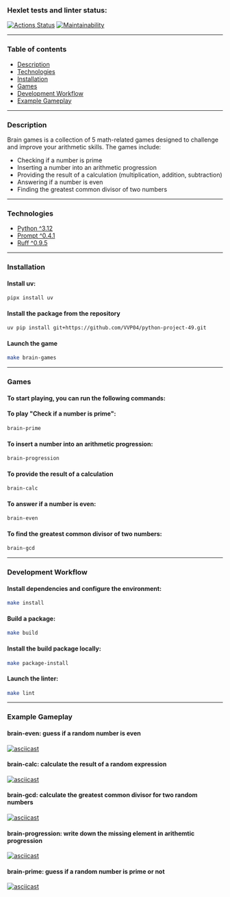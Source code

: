 ### Hexlet tests and linter status:
[![Actions Status](https://github.com/VVP04/python-project-49/actions/workflows/hexlet-check.yml/badge.svg)](https://github.com/VVP04/python-project-49/actions)
[![Maintainability](https://api.codeclimate.com/v1/badges/b6cc4d2a77925785cdbb/maintainability)](https://codeclimate.com/github/VVP04/python-project-49/maintainability)

---

### Table of contents

- [Description](#description)
- [Technologies](#technologies)
- [Installation](#installation)
- [Games](#games)
- [Development Workflow](#development-workflow)
- [Example Gameplay](#example-gameplay)

---

### Description

Brain games is a collection of 5 math-related games designed to challenge and improve your arithmetic skills. The games include:

- Checking if a number is prime
- Inserting a number into an arithmetic progression
- Providing the result of a calculation (multiplication, addition, subtraction)
- Answering if a number is even
- Finding the greatest common divisor of two numbers

---

### Technologies

- [Python ^3.12](https://www.python.org/)
- [Prompt ^0.4.1](https://pypi.org/project/prompt/)
- [Ruff ^0.9.5](https://astral.sh/ruff)

---

### Installation

#### Install uv:
```bash
pipx install uv
```
#### Install the package from the repository
```bash
uv pip install git+https://github.com/VVP04/python-project-49.git
```
#### Launch the game
```bash
make brain-games
```

---

### Games
#### To start playing, you can run the following commands:

#### To play "Check if a number is prime":
```bash
brain-prime
```
#### To insert a number into an arithmetic progression:
```bash
brain-progression
```
#### To provide the result of a calculation
```bash
brain-calc
```
#### To answer if a number is even:
```bash
brain-even
```
#### To find the greatest common divisor of two numbers:
```bash
brain-gcd
```

---

### Development Workflow
#### Install dependencies and configure the environment:
```bash
make install
```
#### Build a package:
```bash
make build
```
#### Install the build package locally:
```bash
make package-install
```
#### Launch the linter:
```bash
make lint
```

---

### Example Gameplay
#### brain-even: guess if a random number is even
[![asciicast](https://asciinema.org/a/Lfjs0PN6Z6jxX7pbRCHY9qp79.svg)](https://asciinema.org/a/Lfjs0PN6Z6jxX7pbRCHY9qp79)
#### brain-calc: calculate the result of a random expression 
[![asciicast](https://asciinema.org/a/njE9CR5FKAc6Mno7NrootjwGi.svg)](https://asciinema.org/a/njE9CR5FKAc6Mno7NrootjwGi)
#### brain-gcd: calculate the greatest common divisor for two random numbers
[![asciicast](https://asciinema.org/a/FILRocm9D7cO8p2FWCb9PTkjA.svg)](https://asciinema.org/a/FILRocm9D7cO8p2FWCb9PTkjA)
#### brain-progression: write down the missing element in arithemtic progression
[![asciicast](https://asciinema.org/a/5D7BnwJWcVlkIouvhCT3Kpb42.svg)](https://asciinema.org/a/5D7BnwJWcVlkIouvhCT3Kpb42)
#### brain-prime: guess if a random number is prime or not
[![asciicast](https://asciinema.org/a/uhL2FbNtwJYQzPoBnwFKW4jUt.svg)](https://asciinema.org/a/uhL2FbNtwJYQzPoBnwFKW4jUt)